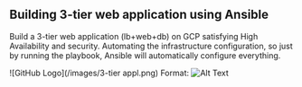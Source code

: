 ## Building 3-tier web application using Ansible
Build a 3-tier web application (lb+web+db) on GCP satisfying High Availability and security.
Automating the infrastructure configuration, so just by running the playbook, Ansible will automatically configure everything.

![GitHub Logo](/images/3-tier appl.png)
Format: ![Alt Text](url)

